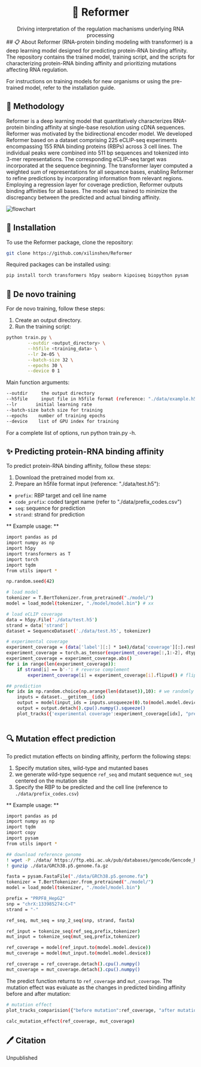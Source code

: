 <div align="center">
<h1>🧬 Reformer</h1>
Driving interpretation of the regulation machanisms underlying RNA processing
</div>

<div align="left">
## 📋 About <a name="about"></a>
Reformer (RNA-protein binding modeling with transformer) is a deep learning model designed for predicting protein-RNA binding affinity. The repository contains the trained model, training script, and the scripts for characterizing protein-RNA binding affinity and prioritizing mutations affecting RNA regulation.

For instructions on training models for new organisms or using the pre-trained model, refer to the installation guide.

## 🔗 Methodology <a name="methodology"></a>
Reformer is a deep learning model that quantitatively characterizes RNA-protein binding affinity at single-base resolution using cDNA sequences. Reformer was motivated by the bidirectional encoder model. We developed Reformer based on a dataset comprising 225 eCLIP-seq experiments encompassing 155 RNA binding proteins (RBPs) across 3 cell lines. The individual peaks were combined into 511 bp sequences and tokenized into 3-mer representations. The corresponding eCLIP-seq target was incorporated at the sequence beginning. The transformer layer computed a weighted sum of representations for all sequence bases, enabling Reformer to refine predictions by incorporating information from relevant regions. Employing a regression layer for coverage prediction, Reformer outputs binding affinities for all bases. The model was trained to minimize the discrepancy between the predicted and actual binding affinity.

![flowchart](figure/flowchart.png)

## 📖 Installation <a name="Installation"></a>
To use the Reformer package, clone the repository:
```bash
git clone https://github.com/xilinshen/Reformer
```

Required packages can be installed using:
```bash
pip install torch transformers h5py seaborn kipoiseq biopython pysam
```

## 🌸 De novo training <a name="De novo training"></a>
For de novo training, follow these steps:
1. Create an output directory.
2. Run the training script:
```bash
python train.py \
        --outdir <output_directory> \
        --h5file <training_data> \
        --lr 2e-05 \
        --batch-size 32 \
        --epochs 30 \
        --device 0 1
```

Main function arguments:
```bash
--outdir     the output directory
--h5file     input file in h5file format (reference: "./data/example.h5") 
--lr       initial learning rate
--batch-size batch size for training
--epochs    number of training epochs
--device    list of GPU index for training
```
For a complete list of options, run python train.py -h.

## ✨ Predicting protein-RNA binding affinity <a name="Predicting protein-RNA binding affinity"></a>
To predict protein-RNA binding affinity, follow these steps:
1. Download the pretrained model from xx.
2. Prepare an h5file format input (reference: "./data/test.h5"):
 - `prefix`: RBP target and cell line name
 - `code_prefix`: coded target name (refer to "./data/prefix_codes.csv")
 - `seq`: sequence for prediction
 - `strand`: strand for prediction

** Example usage: **
```bash
import pandas as pd
import numpy as np
import h5py
import transformers as T
import torch
import tqdm
from utils import *

np.random.seed(42)

# load model
tokenizer = T.BertTokenizer.from_pretrained("./model/") 
model = load_model(tokenizer, "./model/model.bin") # xx

# load eCLIP coverage
data = h5py.File('./data/test.h5')
strand = data['strand']
dataset = SequenceDataset('./data/test.h5', tokenizer)

# experimental coverage
experiment_coverage = (data['label'][:] * 1e4)/data['coverage'][:].reshape(-1,1) # cpm normalization
experiment_coverage = torch.as_tensor(experiment_coverage[:,1:-2], dtype=torch.float32) # we drop the edge base
experiment_coverage = experiment_coverage.abs()
for i in range(len(experiment_coverage)): 
    if strand[i] == b'-': # reverse complement
        experiment_coverage[i] = experiment_coverage[i].flipud() # flip up-to-down

## prediction
for idx in np.random.choice(np.arange(len(dataset)),10): # we randomly chose 10 data for display
    inputs = dataset.__getitem__(idx)
    output = model(input_ids = inputs.unsqueeze(0).to(model.model.device))
    output = output.detach().cpu().numpy().squeeze()
    plot_tracks({'experimental coverage':experiment_coverage[idx], "prediction":output})
    
```

## 🔍 Mutation effect prediction <a name="Mutation effect prediction"></a>
To predict mutation effects on binding affinity, perform the following steps:
1. Specify mutation sites, wild-type and mutanted bases
2. we generate wild-type sequence `ref_seq` and mutant sequence `mut_seq` centered on the mutation site
3. Specify the RBP to be predicted and the cell line (reference to `./data/prefix_codes.csv`)

** Example usage: **

```bash
import pandas as pd
import numpy as np
import tqdm
import copy
import pysam
from utils import *

## download reference genome
! wget -P ./data/ https://ftp.ebi.ac.uk/pub/databases/gencode/Gencode_human/release_24/GRCh38.p5.genome.fa.gz
! gunzip ./data/GRCh38.p5.genome.fa.gz

fasta = pysam.FastaFile("./data/GRCh38.p5.genome.fa")
tokenizer = T.BertTokenizer.from_pretrained("./model/")
model = load_model(tokenizer, "./model/model.bin")

prefix = "PRPF8_HepG2"
snp = "chrX:133985274:C>T"
strand = "-"

ref_seq, mut_seq = snp_2_seq(snp, strand, fasta)

ref_input = tokenize_seq(ref_seq,prefix,tokenizer)
mut_input = tokenize_seq(mut_seq,prefix,tokenizer)

ref_coverage = model(ref_input.to(model.model.device))
mut_coverage = model(mut_input.to(model.model.device))

ref_coverage = ref_coverage.detach().cpu().numpy()
mut_coverage = mut_coverage.detach().cpu().numpy()
```
The predict function returns to `ref_coverage` and `mut_coverage`. The mutation effect was evaluate as the changes in predicted binding affinity before and after mutation:
```bash
# mutation effect
plot_tracks_comparision({"before mutation":ref_coverage, "after mutation":mut_coverage})

calc_mutation_effect(ref_coverage, mut_coverage)
```

## 🖊️ Citation <a name="citation"></a>
Unpublished
</div>
